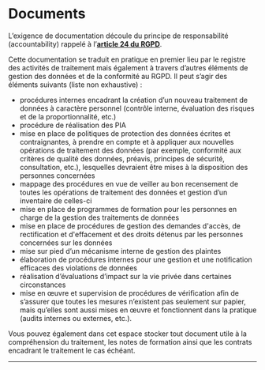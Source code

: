 # Documents

L’exigence de documentation découle du principe de responsabilité \(accountability\) rappelé à l’[**article 24 du RGPD**](https://www.cnil.fr/fr/reglement-europeen-protection-donnees/chapitre4). 

Cette documentation se traduit en pratique en premier lieu par le registre des activités de traitement mais également à travers d’autres éléments de gestion des données et de la conformité au RGPD. Il peut s’agir des éléments suivants \(liste non exhaustive\) : 

* procédures internes encadrant la création d’un nouveau traitement de données à caractère personnel \(contrôle interne, évaluation des risques et de la proportionnalité, etc.\)
* procédure de réalisation des PIA
* mise en place de politiques de protection des données écrites et contraignantes, à prendre en compte et à appliquer aux nouvelles opérations de traitement des données \(par exemple, conformité aux critères de qualité des données, préavis, principes de sécurité, consultation, etc.\), lesquelles devraient être mises à la disposition des personnes concernées 
* mappage des procédures en vue de veiller au bon recensement de toutes les opérations de traitement des données et gestion d’un inventaire de celles-ci
* mise en place de programmes de formation pour les personnes en charge de la gestion des traitements de données
* mise en place de procédures de gestion des demandes d'accès, de rectification et d'effacement et des droits détenus par les personnes concernées sur les données
* mise sur pied d’un mécanisme interne de gestion des plaintes
* élaboration de procédures internes pour une gestion et une notification efficaces des violations de données 
* réalisation d’évaluations d’impact sur la vie privée dans certaines circonstances
* mise en œuvre et supervision de procédures de vérification afin de s’assurer que toutes les mesures n’existent pas seulement sur papier, mais qu’elles sont aussi mises en œuvre et fonctionnent dans la pratique \(audits internes ou externes, etc.\).

Vous pouvez également dans cet espace stocker tout document utile à la compréhension du traitement, les notes de formation ainsi que les contrats encadrant le traitement le cas échéant.  
****

